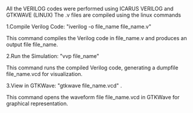 All the VERILOG codes were performed using ICARUS VERILOG and GTKWAVE (LINUX)
The .v files are compiled using the linux commands

1.Compile Verilog Code:
"iverilog -o file_name file_name.v"

This command compiles the Verilog code in file_name.v and produces an output file file_name.

2.Run the Simulation:
"vvp file_name" 

This command runs the compiled Verilog code, generating a dumpfile file_name.vcd for visualization.

3.View in GTKWave:
"gtkwave file_name.vcd" . 

This command opens the waveform file file_name.vcd in GTKWave for graphical representation.

